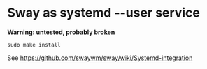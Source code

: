 # Sway as systemd --user service

**Warning: untested, probably broken**

```
sudo make install
```

See https://github.com/swaywm/sway/wiki/Systemd-integration

